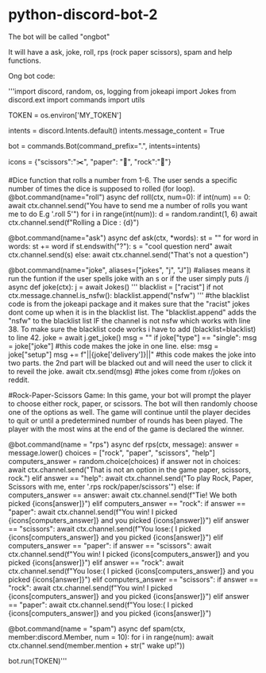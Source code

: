 # python-discord-bot-2
The bot will be called "ongbot"

It will have a ask, joke, roll, rps (rock paper scissors), spam and help functions.

Ong bot code: 

'''import discord, random, os, logging
from jokeapi import Jokes
from discord.ext import commands
import utils

TOKEN = os.environ['MY_TOKEN']

intents = discord.Intents.default()
intents.message_content = True

bot = commands.Bot(command_prefix=".", intents=intents)

icons = {"scissors":"✂️", 
          "paper": "🧾",
         "rock":"🗿"}

#Dice function that rolls a number from 1-6. The user sends a specific number of times the dice is supposed to rolled (for loop).
@bot.command(name="roll")
async def roll(ctx, num=0):
  if int(num) == 0:
    await ctx.channel.send("You have to send me a number of rolls you want me to do E.g '.roll 5'")
  for i in range(int(num)):
    d = random.randint(1, 6)
    await ctx.channel.send(f"Rolling a Dice : {d}")



@bot.command(name="ask")
async def ask(ctx, *words):
  st = ""
  for word in words:
    st += word
  if st.endswith("?"):
    s = "cool question nerd"
    await ctx.channel.send(s)
  else:
    await ctx.channel.send("That's not a question")


@bot.command(name="joke", aliases=["jokes", "j", "J"])  #aliases means it run the funtion if the user spells joke with an s or if the user simply puts /j
async def joke(ctx):
  j = await Jokes()
  '''
  blacklist = ["racist"]
  if not ctx.message.channel.is_nsfw():
    blacklist.append("nsfw")
  '''
  #the blacklist code is from the jokeapi package and it makes sure that the "racist" jokes dont come up when it is in the blacklist list. The "blacklist.append" adds the "nsfw" to the blacklist list IF the channel is not nsfw which works with line 38. To make sure the blacklist code works i have to add (blacklist=blacklist) to line 42.
  joke = await j.get_joke()
  msg = ""
  if joke["type"] == "single":
    msg = joke["joke"]
    #this code makes the joke in one line.
  else:
    msg = joke["setup"]
    msg += f"||{joke['delivery']}||"
    #this code makes the joke into two parts. the 2nd part will be blacked out and will need the user to click it to reveil the joke.
  await ctx.send(msg)
  #the jokes come from r/jokes on reddit.


#Rock-Paper-Scissors Game: In this game, your bot will prompt the player to choose either rock, paper, or scissors. The bot will then randomly choose one of the options as well. The game will continue until the player decides to quit or until a predetermined number of rounds has been played. The player with the most wins at the end of the game is declared the winner.



@bot.command(name = "rps")
async def rps(ctx, message):
  answer = message.lower()
  choices = ["rock", "paper", "scissors", "help"]
  computers_answer =  random.choice(choices)
  if answer not in choices:
    await ctx.channel.send("That is not an option in the game paper, scissors, rock.")
  elif answer == "help":
    await ctx.channel.send("To play Rock, Paper, Scissors with me, enter '.rps rock/paper/scissors'")
  else:
    if computers_answer == answer:
      await ctx.channel.send(f"Tie! We both picked {icons[answer]}")
    elif computers_answer == "rock":
      if answer == "paper":
        await ctx.channel.send(f"You win! I picked {icons[computers_answer]} and you picked {icons[answer]}")
      elif answer == "scissors":
        await ctx.channel.send(f"You lose:( I picked {icons[computers_answer]} and you picked {icons[answer]}")
    elif computers_answer == "paper":
      if answer == "scissors":
        await ctx.channel.send(f"You win! I picked {icons[computers_answer]} and you picked {icons[answer]}")
      elif answer == "rock":
        await ctx.channel.send(f"You lose:( I picked {icons[computers_answer]} and you picked {icons[answer]}")
    elif computers_answer == "scissors":
      if answer == "rock":
        await ctx.channel.send(f"You win! I picked {icons[computers_answer]} and you picked {icons[answer]}")
      elif answer == "paper":
        await ctx.channel.send(f"You lose:( I picked {icons[computers_answer]} and you picked {icons[answer]}")


@bot.command(name = "spam")
async def spam(ctx, member:discord.Member, num = 10):
  for i in range(num):
    await ctx.channel.send(member.mention + str(" wake up!"))
  
bot.run(TOKEN)'''
